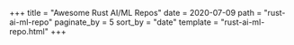+++
title = "Awesome Rust AI/ML Repos"
date = 2020-07-09
path = "rust-ai-ml-repo"
paginate_by = 5
sort_by = "date"
template = "rust-ai-ml-repo.html"
+++
